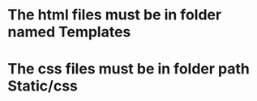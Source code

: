 # The html files must be in folder named Templates
# The css files must be in folder path Static/css
